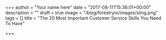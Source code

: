 +++
author = "Your name here"
date = "2017-08-11T15:36:01+00:00"
description = ""
draft = true
image = "/blog/forestryio/images/sling.png"
tags = []
title = "The 20 Most Important Customer Service Skills You Need To Have"

+++

